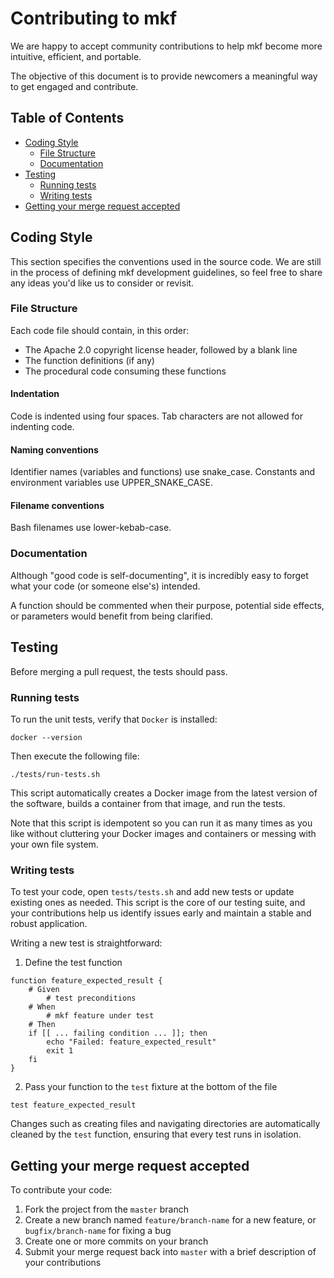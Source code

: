 # Contributing to mkf

We are happy to accept community contributions to help mkf become more intuitive,
efficient, and portable.

The objective of this document is to provide newcomers a meaningful way to get engaged and contribute.


## Table of Contents

* [Coding Style](#coding-style)
    * [File Structure](#file-structure)
    * [Documentation](#documentation)
* [Testing](#testing)
    * [Running tests](#running-tests)
    * [Writing tests](#writing-tests)
* [Getting your merge request accepted](#getting-your-merge-request-accepted)


## Coding Style

This section specifies the conventions used in the source code.
We are still in the process of defining mkf development guidelines, so feel free to share any ideas you'd 
like us to consider or revisit.

### File Structure

Each code file should contain, in this order:

- The Apache 2.0 copyright license header, followed by a blank line
- The function definitions (if any)
- The procedural code consuming these functions

#### Indentation

Code is indented using four spaces. Tab characters are not allowed for indenting code.

#### Naming conventions

Identifier names (variables and functions) use snake_case.
Constants and environment variables use UPPER_SNAKE_CASE.

#### Filename conventions

Bash filenames use lower-kebab-case.

### Documentation

Although "good code is self-documenting", it is incredibly easy to forget what your code
(or someone else's) intended.

A function should be commented when their purpose, potential side effects, or parameters
would benefit from being clarified.

## Testing

Before merging a pull request, the tests should pass.

### Running tests

To run the unit tests, verify that `Docker` is installed:

```
docker --version
```

Then execute the following file:

```
./tests/run-tests.sh
```

This script automatically creates a Docker image from the latest version of the software, builds a container from that 
image, and run the tests.

Note that this script is idempotent so you can run it as many times as you like without cluttering your Docker images
and containers or messing with your own file system.

### Writing tests

To test your code, open `tests/tests.sh` and add new tests or update existing ones as needed. This script is the core 
of our testing suite, and your contributions help us identify issues early and maintain a stable and robust application.

Writing a new test is straightforward:

1. Define the test function
```
function feature_expected_result {
    # Given
        # test preconditions
    # When
        # mkf feature under test
    # Then
    if [[ ... failing condition ... ]]; then
        echo "Failed: feature_expected_result"
        exit 1
    fi
}
```

2. Pass your function to the `test` fixture at the bottom of the file
```
test feature_expected_result
```

Changes such as creating files and navigating directories are automatically cleaned by the `test` function, ensuring
that every test runs in isolation. 

## Getting your merge request accepted

To contribute your code:

1. Fork the project from the `master` branch
2. Create a new branch named `feature/branch-name` for a new feature, or `bugfix/branch-name` for fixing a bug
3. Create one or more commits on your branch
4. Submit your merge request back into `master` with a brief description of your contributions
